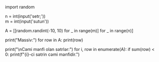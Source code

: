 import random

n = int(input('setr;'))  
m = int(input('sutun'))  

A = [[random.randint(-10, 10) for _ in range(m)] for _ in range(n)]

print("Massiv:")
for row in A:
    print(row)

print("\nCəmi mənfi olan sətrlər:")
for i, row in enumerate(A):
    if sum(row) < 0:
        print(f"{i}-ci sətrin cəmi mənfidir.")
